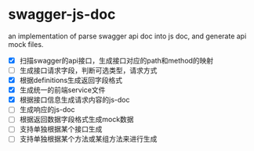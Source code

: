 # swagger-js-doc
an implementation of parse swagger api doc into js doc, and generate api mock files.

- [x] 扫描swagger的api接口，生成接口对应的path和method的映射 
- [ ] 生成接口请求字段，判断可选类型，请求方式
- [x] 根据definitions生成返回字段格式
- [x] 生成统一的前端service文件
- [x] 根据接口信息生成请求内容的js-doc
- [ ] 生成响应的js-doc
- [ ] 根据返回数据字段格式生成mock数据
- [ ] 支持单独根据某个接口生成
- [ ] 支持单独根据某个方法或某组方法来进行生成
